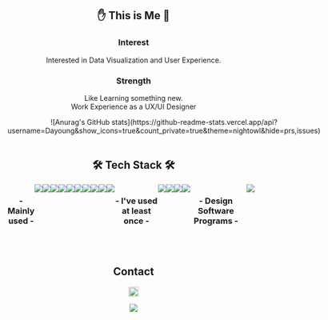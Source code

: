 
<h2 align="center"> ✋ This is Me 🤚 </h2>


<h3 align="center"> Interest </h2>
<p align="center">Interested in Data Visualization and User Experience.</p> 


<h3 align="center"> Strength </h2>
<p align="center">Like Learning something new.<br/>Work Experience as a UX/UI Designer</p> 

    
<div align="center" style="display:flex">
![Anurag's GitHub stats](https://github-readme-stats.vercel.app/api?username=Dayoung&show_icons=true&count_private=true&theme=nightowl&hide=prs,issues)
</div>
<br/>
<h2 align="center"> 🛠 Tech Stack 🛠 </h2>

<div align="center" style="display:flex">
     <h3> - Mainly used - </h3>
<img src="https://img.shields.io/badge/JavaScript-F7DF1E?style=flat-square&logo=JavaScript&logoColor=black"/>
<img src="https://img.shields.io/badge/React-61DAFB?style=flat-square&logo=React&logoColor=black"/>
<img src="https://img.shields.io/badge/Redux-764ABC?style=flat-square&logo=Redux&logoColor=white"/>
         <br/>
<img src="https://img.shields.io/badge/styled-components-DB7093?style=flat-square&logo=styled-components&logoColor=white"/>
         <img src="https://img.shields.io/badge/Sass-CC6699?style=flat-square&logo=Sass&logoColor=white"/>
<img src="https://img.shields.io/badge/CSS3-1572B6?style=flat-square&logo=CSS3&logoColor=white"/>
<img src="https://img.shields.io/badge/HTML5-E34F26?style=flat-square&logo=HTML5&logoColor=white"/>
    <br/>
    <img src="https://img.shields.io/badge/Python-3766AB?style=flat-square&logo=Python&logoColor=white"/>
         <img src="https://img.shields.io/badge/Firebase-FFCA28?style=flat-square&logo=Firebase&logoColor=black"/>    
     <img src="https://img.shields.io/badge/TypeScript-0769AD?style=flat-square&logo=TypeScript&logoColor=white"/>
<br/>
         
<h3> - I've used at least once - </h3>
    
<img src="https://img.shields.io/badge/Node.js-339933?style=flat-square&logo=Node.js&logoColor=white"/>
<img src="https://img.shields.io/badge/MongoDB-47A248?style=flat-square&logo=MongoDB&logoColor=white"/>
<img src="https://img.shields.io/badge/Flask-000000?style=flat-square&logo=Flask&logoColor=white"/>
<img src="https://img.shields.io/badge/jQuery-0769AD?style=flat-square&logo=jQuery&logoColor=white"/>
<br/>
  
<h3> - Design Software Programs - </h3>
<img src="https://upload.wikimedia.org/wikipedia/commons/thumb/f/fb/Adobe_Illustrator_CC_icon.svg/1051px-Adobe_Illustrator_CC_icon.svg.png" 
     style="height:auto;  margin-left:10px; margin-right:10px; "/>

  
</div>

<br/>

<br/>

<h2 align="center"> Contact </h2>

<p align="center">
<a href="https://0sae.tistory.com/">
    <img 
        src="http://img.shields.io/badge/-Tech%20Blog-655ced?style=flat&logo=Vimeo&logoColor=white"
        style="height : 20px; margin-left : 10px; margin-right : 10px;"/>
</a></p>

<p align="center">
<a href="mailto:dayoung0601@gmail.com">
    <img 
        src="https://img.shields.io/badge/Gmail-EA4335?style=flat-square&logo=Gmail&logoColor=white"
        style="height : auto; margin-left : 10px; margin-right : 10px;"/>
</a></p>

<br/>
